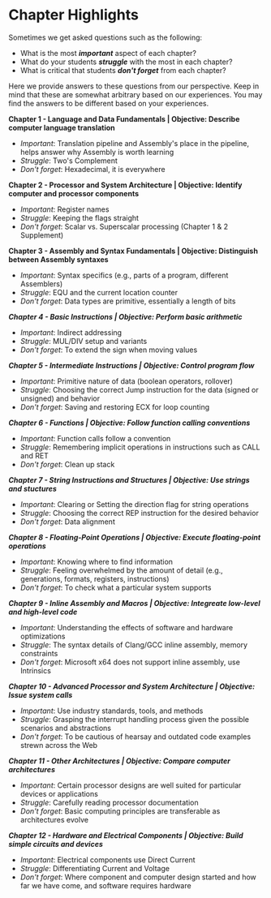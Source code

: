 # Chapter Highlights

Sometimes we get asked questions such as the following:

- What is the most ***important*** aspect of each chapter?
- What do your students ***struggle*** with the most in each chapter?
- What is critical that students ***don't forget*** from each chapter?

Here we provide answers to these questions from our perspective. Keep in mind that these are somewhat arbitrary based on our experiences. You may find the answers to be different based on your experiences.


**Chapter 1 - Language and Data Fundamentals | Objective: Describe computer language translation**

- *Important*: Translation pipeline and Assembly's place in the pipeline, helps answer why Assembly is worth learning
- *Struggle*: Two's Complement
- *Don't forget*: Hexadecimal, it is everywhere

**Chapter 2 - Processor and System Architecture | Objective: Identify computer and processor components**

- *Important*: Register names
- *Struggle*: Keeping the flags straight
- *Don't forget*: Scalar vs. Superscalar processing (Chapter 1 & 2 Supplement)

**Chapter 3 - Assembly and Syntax Fundamentals | Objective: Distinguish between Assembly syntaxes**

- *Important*: Syntax specifics (e.g., parts of a program, different Assemblers)
- *Struggle*: EQU and the current location counter
- *Don't forget*: Data types are primitive, essentially a length of bits

***Chapter 4 - Basic Instructions | Objective: Perform basic arithmetic***

- *Important*: Indirect addressing
- *Struggle*: MUL/DIV setup and variants
- *Don't forget*: To extend the sign when moving values

***Chapter 5 - Intermediate Instructions | Objective: Control program flow***

- *Important*: Primitive nature of data (boolean operators, rollover)
- *Struggle*: Choosing the correct Jump instruction for the data (signed or unsigned) and behavior
- *Don't forget*: Saving and restoring ECX for loop counting

***Chapter 6 - Functions | Objective: Follow function calling conventions***

- *Important*: Function calls follow a convention
- *Struggle*: Remembering implicit operations in instructions such as CALL and RET
- *Don't forget*: Clean up stack

***Chapter 7 - String Instructions and Structures | Objective: Use strings and stuctures***

- *Important*: Clearing or Setting the direction flag for string operations
- *Struggle*: Choosing the correct REP instruction for the desired behavior
- *Don't forget*: Data alignment

***Chapter 8 - Floating-Point Operations | Objective: Execute floating-point operations***

- *Important*: Knowing where to find information
- *Struggle*: Feeling overwhelmed by the amount of detail (e.g., generations, formats, registers, instructions)
- *Don't forget*: To check what a particular system supports

***Chapter 9 - Inline Assembly and Macros | Objective: Integreate low-level and high-level code***

- *Important*: Understanding the effects of software and hardware optimizations
- *Struggle*: The syntax details of Clang/GCC inline assembly, memory constraints
- *Don't forget*: Microsoft x64 does not support inline assembly, use Intrinsics

***Chapter 10 - Advanced Processor and System Architecture | Objective: Issue system calls***

- *Important*: Use industry standards, tools, and methods
- *Struggle*: Grasping the interrupt handling process given the possible scenarios and abstractions
- *Don't forget*: To be cautious of hearsay and outdated code examples strewn across the Web

***Chapter 11 - Other Architectures | Objective: Compare computer architectures***

- *Important*: Certain processor designs are well suited for particular devices or applications
- *Struggle*: Carefully reading processor documentation
- *Don't forget*: Basic computing principles are transferable as architectures evolve

***Chapter 12 - Hardware and Electrical Components | Objective: Build simple circuits and devices***

- *Important*: Electrical components use Direct Current
- *Struggle*: Differentiating Current and Voltage
- *Don't forget*: Where component and computer design started and how far we have come, and software requires hardware
